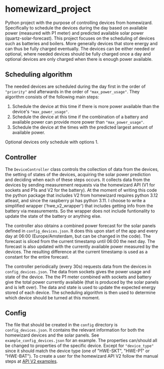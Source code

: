 # homewizard_project
Python project with the purpose of controlling devices from homewizard. Specifically to schedule the devices during the day based on available power (measured with P1 meter) and predicted available solar power (quartz-solar-forecast). This project focuses on the scheduling of devices such as batteries and boilers. More generally devices that store energy and can thus be fully charged eventually. The devices can be either needed or optional, where needed devices should be fully charged once a day and optional devices are only charged when there is enough power available.

## Scheduling algorithm
The needed devices are scheduled during the day first in the order of `"priority"` and afterwards in the order of `"max_power_usage"`. 
They algorithm consists of the following main steps:
1. Schedule the device at this time if there is more power available than the device's `"max_power_usage"`.
2. Schedule the device at this time if the combination of a battery and available power can provide more power than `"max_power_usage"`.
3. Schedule the device at the times with the predicted largest amount of available power.

Optional devices only schedule with options 1.

## Controller
The `DeviceController` class controls the collection of data from the devices, the setting of states of the devices, acquiring the solar power prediction and deciding when each of these steps occurs. It collects data from the devices by sending measurement requests via the homewizard API (V1 for sockets and P1s and V2 for the battery). At the moment of writing this code the python package that includes V2 from homewizard requires python 3.12 atleast, and since the raspberry pi has python 3.11. I choose to write a simplified wrapper ('hwe_v2_wrapper') that includes getting info from the battery via measurements. So the wrapper does not include funtionality to update the state of the battery or anything else.

The controller also obtains a combined power forecast for the solar panels defined in `config_devices.json`. It does this upon start of the app and every day at 06:00 (Europe/Amsterdam, but can be changed in the code). The forecast is sliced from the current timestamp until 06:00 the next day. The forecast is also updated with the currently available power measured by the devices. The resulting difference at the current timestamp is used as a constant for the entire forecast.

The controller periodically (every 30s) requests data from the devices in `config_devices.json`. The data from sockets gives the power usage and state of the device. The the P1 meter combined with sockets and battery give the total power currently available (that is produced by the solar panels and is left over). The data and state is used to update the expected energy stored of each device. The scheduling algorithm is then used to determine which device should be turned at this moment.

## Config
The file that should be created in the `config` directory is `config_devices.json`. It contains the relevant information for both the homewizard devices and the solar panels. See `example_config_devices.json` for an example. The properties can/should all be changed to properties of the specific device. Except for `"device_type"` since it should match the device type (one of "HWE-SKT", "HWE-P1" or "HWE-BAT"). To create a user for the homewizard API V2 follow the manual steps at [API V2 examples](https://api-documentation.homewizard.com/docs/v2/authorization#examples).
